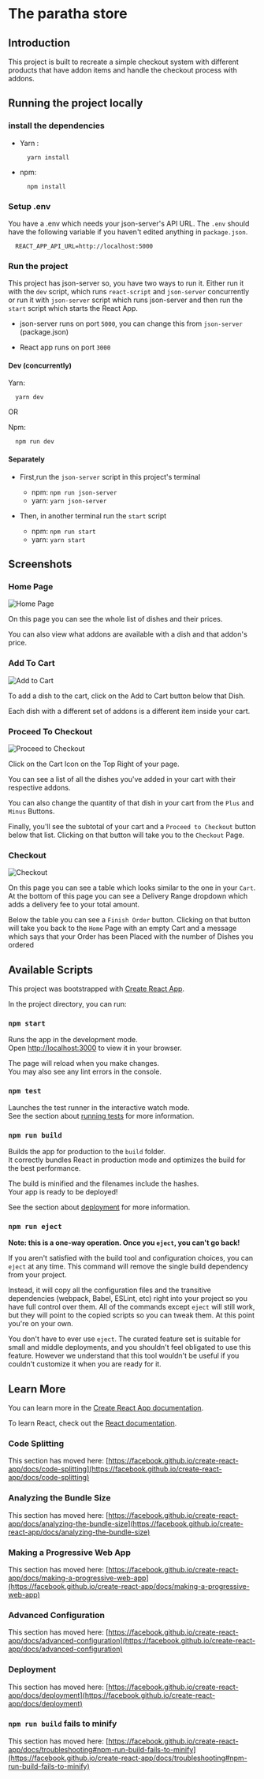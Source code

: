 # The paratha store

## Introduction

This project is built to recreate a simple checkout system with different products that have addon items and handle the checkout process with addons.

## Running the project locally

### install the dependencies

- Yarn :

  ```console
    yarn install
  ```

- npm:

  ```console
    npm install
  ```

### Setup .env

You have a .env which needs your json-server's API URL. The `.env` should have the following variable if you haven't edited anything in `package.json`.

```console
  REACT_APP_API_URL=http://localhost:5000
```

### Run the project

This project has json-server so, you have two ways to run it.
Either run it with the `dev` script, which runs `react-script` and `json-server` concurrently or  run it with `json-server` script which runs json-server and then run the `start` script which starts the React App.

- json-server runs on  port `5000`, you can change this from `json-server` (package.json)

- React app runs on port `3000`

#### Dev (concurrently)

Yarn:

```console
  yarn dev
```

OR

Npm:

```console
  npm run dev
```

#### Separately

- First,run the `json-server` script in this project's terminal
  - npm: `npm run json-server`
  - yarn: `yarn json-server`

- Then, in another terminal run the `start` script
  - npm: `npm run start`
  - yarn: `yarn start`

## Screenshots

### Home Page

  ![Home Page](screenshots/home.png)

  On this page you can see the whole list of dishes and their prices.
  
  You can also view what addons are available with a dish and that addon's price.

### Add To Cart

  ![Add to Cart](screenshots/add_to_cart.gif)

  To add a dish to the cart, click on the Add to Cart button below that Dish.

  Each dish with a different set of addons is a different item inside your cart.

### Proceed To Checkout

  ![Proceed to Checkout](screenshots/proceed_to_checkout.gif)

  Click on the Cart Icon on the Top Right of your page.

  You can see a list of all the dishes you've added in your cart  with their respective addons.

  You can also change the quantity of that dish in your cart from the `Plus` and `Minus` Buttons.

  Finally, you'll see the subtotal of your cart and a `Proceed to Checkout` button below that  list.
  Clicking on that button will take you to the `Checkout` Page.

### Checkout

  ![Checkout](screenshots/finish_order.gif)

  On this page you can see a table which looks similar to the one in your `Cart`. At the bottom of this page you can see a Delivery Range dropdown which adds a delivery fee to your total amount.

  Below the table you can see a `Finish Order` button. Clicking on that button will take you back to the `Home` Page with an empty Cart and a message which says that your Order has been Placed with the number of Dishes you ordered

## Available Scripts

This project was bootstrapped with [Create React App](https://github.com/facebook/create-react-app).

In the project directory, you can run:

### `npm start`

Runs the app in the development mode.\
Open [http://localhost:3000](http://localhost:3000) to view it in your browser.

The page will reload when you make changes.\
You may also see any lint errors in the console.

### `npm test`

Launches the test runner in the interactive watch mode.\
See the section about [running tests](https://facebook.github.io/create-react-app/docs/running-tests) for more information.

### `npm run build`

Builds the app for production to the `build` folder.\
It correctly bundles React in production mode and optimizes the build for the best performance.

The build is minified and the filenames include the hashes.\
Your app is ready to be deployed!

See the section about [deployment](https://facebook.github.io/create-react-app/docs/deployment) for more information.

### `npm run eject`

**Note: this is a one-way operation. Once you `eject`, you can't go back!**

If you aren't satisfied with the build tool and configuration choices, you can `eject` at any time. This command will remove the single build dependency from your project.

Instead, it will copy all the configuration files and the transitive dependencies (webpack, Babel, ESLint, etc) right into your project so you have full control over them. All of the commands except `eject` will still work, but they will point to the copied scripts so you can tweak them. At this point you're on your own.

You don't have to ever use `eject`. The curated feature set is suitable for small and middle deployments, and you shouldn't feel obligated to use this feature. However we understand that this tool wouldn't be useful if you couldn't customize it when you are ready for it.

## Learn More

You can learn more in the [Create React App documentation](https://facebook.github.io/create-react-app/docs/getting-started).

To learn React, check out the [React documentation](https://reactjs.org/).

### Code Splitting

This section has moved here: [https://facebook.github.io/create-react-app/docs/code-splitting](https://facebook.github.io/create-react-app/docs/code-splitting)

### Analyzing the Bundle Size

This section has moved here: [https://facebook.github.io/create-react-app/docs/analyzing-the-bundle-size](https://facebook.github.io/create-react-app/docs/analyzing-the-bundle-size)

### Making a Progressive Web App

This section has moved here: [https://facebook.github.io/create-react-app/docs/making-a-progressive-web-app](https://facebook.github.io/create-react-app/docs/making-a-progressive-web-app)

### Advanced Configuration

This section has moved here: [https://facebook.github.io/create-react-app/docs/advanced-configuration](https://facebook.github.io/create-react-app/docs/advanced-configuration)

### Deployment

This section has moved here: [https://facebook.github.io/create-react-app/docs/deployment](https://facebook.github.io/create-react-app/docs/deployment)

### `npm run build` fails to minify

This section has moved here: [https://facebook.github.io/create-react-app/docs/troubleshooting#npm-run-build-fails-to-minify](https://facebook.github.io/create-react-app/docs/troubleshooting#npm-run-build-fails-to-minify)
